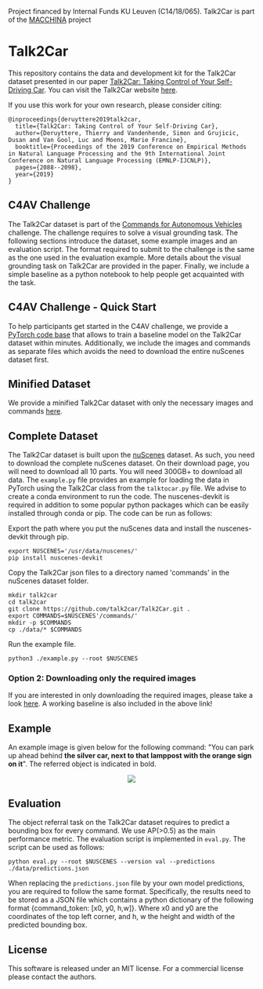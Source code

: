 Project financed by Internal Funds KU Leuven (C14/18/065). Talk2Car is part of the [MACCHINA](https://macchina-ai.cs.kuleuven.be/) project 

# Talk2Car

This repository contains the data and development kit for the Talk2Car dataset presented in our paper [Talk2Car: Taking Control of Your Self-Driving Car](https://arxiv.org/pdf/1909.10838).
You can visit the Talk2Car website [here](https://talk2car.github.io). 

If you use this work for your own research, please consider citing:
```
@inproceedings{deruyttere2019talk2car,
  title={Talk2Car: Taking Control of Your Self-Driving Car},
  author={Deruyttere, Thierry and Vandenhende, Simon and Grujicic, Dusan and Van Gool, Luc and Moens, Marie Francine},
  booktitle={Proceedings of the 2019 Conference on Empirical Methods in Natural Language Processing and the 9th International Joint Conference on Natural Language Processing (EMNLP-IJCNLP)},
  pages={2088--2098},
  year={2019}
}
```

## C4AV Challenge

The Talk2Car dataset is part of the [Commands for Autonomous Vehicles](https://www.aicrowd.com/challenges/eccv-2020-commands-4-autonomous-vehicles) challenge. The challenge requires to solve a visual grounding task. The following sections introduce the dataset, some example images and an evaluation script. The format required to submit to the challenge is the same as the one used in the evaluation example. More details about the visual grounding task on Talk2Car are provided in the paper. Finally, we include a simple baseline as a python notebook to help people get acquainted with the task.  

## C4AV Challenge - Quick Start

To help participants get started in the C4AV challenge, we provide a [PyTorch code base](https://github.com/talk2car/Talk2Car/tree/master/c4av_model) that allows to train a baseline model on the Talk2Car dataset within minutes. Additionally, we include the images and commands as separate files which avoids the need to download the entire nuScenes dataset first. 

## Minified Dataset

We provide a minified Talk2Car dataset with only the necessary images and commands [here](https://github.com/talk2car/Talk2Car/tree/master/c4av_model).

## Complete Dataset

The Talk2Car dataset is built upon the [nuScenes](https://www.nuscenes.org/) dataset. As such, you need to download the complete nuScenes dataset. On their download page, you will need to download all 10 parts. You will need 300GB+ to download all data. The `example.py` file provides an example for loading the data in PyTorch using the Talk2Car class from the `talktocar.py` file. We advise to create a conda environment to run the code. The nuscenes-devkit is required in addition to some popular python packages which can be easily installed through conda or pip. The code can be run as follows:

Export the path where you put the nuScenes data and install the nuscenes-devkit through pip.

```
export NUSCENES='/usr/data/nuscenes/'
pip install nuscenes-devkit 
```

Copy the Talk2Car json files to a directory named 'commands' in the nuScenes dataset folder.

```
mkdir talk2car
cd talk2car
git clone https://github.com/talk2car/Talk2Car.git .
export COMMANDS=$NUSCENES'/commands/'
mkdir -p $COMMANDS
cp ./data/* $COMMANDS
```

Run the example file.
```
python3 ./example.py --root $NUSCENES
```

### Option 2: Downloading only the required images

If you are interested in only downloading the required images, please take a look [here](https://github.com/talk2car/Talk2Car/tree/master/c4av_model).
A working baseline is also included in the above link!

## Example
An example image is given below for the following command: "You can park up ahead behind <b>the silver car, next to that lamppost with the orange sign on it</b>". The referred object is indicated in bold.

<p align="center">
	<img src="static/example.png" />
</p>

## Evaluation
The object referral task on the Talk2Car dataset requires to predict a bounding box for every command. We use AP(>0.5) as the main performance metric. The evaluation script is implemented in `eval.py`. The script can be used as follows:

```
python eval.py --root $NUSCENES --version val --predictions ./data/predictions.json
```

When replacing the `predictions.json` file by your own model predictions, you are required to follow the same format. Specifically, the results need to be stored as a JSON file which contains a python dictionary of the following format {command_token: [x0, y0, h,w]}. Where x0 and y0 are the coordinates of the top left corner, and h, w the height and width of the predicted bounding box.  

## License 

This software is released under an MIT license. For a commercial license please contact the authors.




